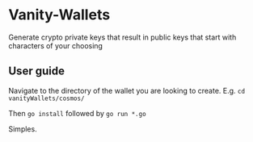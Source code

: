 # Vanity-Wallets

Generate crypto private keys that result in public keys that start with characters of your choosing


## User guide

Navigate to the directory of the wallet you are looking to create. E.g. `cd vanityWallets/cosmos/`

Then `go install` followed by `go run *.go`

Simples.
